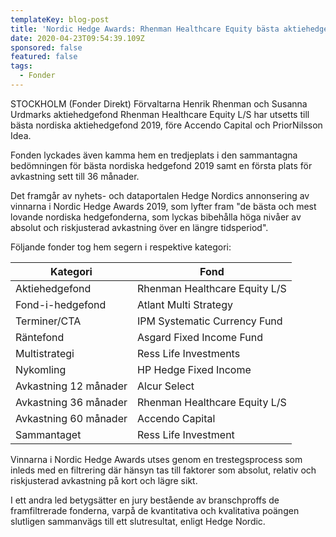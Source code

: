 ```yaml
---
templateKey: blog-post
title: 'Nordic Hedge Awards: Rhenman Healthcare Equity bästa aktiehedgefond 2019'
date: 2020-04-23T09:54:39.109Z
sponsored: false
featured: false
tags:
  - Fonder
---
```

STOCKHOLM (Fonder Direkt) Förvaltarna Henrik Rhenman och Susanna Urdmarks aktiehedgefond Rhenman Healthcare Equity L/S har utsetts till bästa nordiska aktiehedgefond 2019, före Accendo Capital och PriorNilsson Idea.

Fonden lyckades även kamma hem en tredjeplats i den sammantagna bedömningen för bästa nordiska hedgefond 2019 samt en första plats för avkastning sett till 36 månader.

Det framgår av nyhets- och dataportalen Hedge Nordics annonsering av vinnarna i Nordic Hedge Awards 2019, som lyfter fram "de bästa och mest lovande nordiska hedgefonderna, som lyckas bibehålla höga nivåer av absolut och riskjusterad avkastning över en längre tidsperiod".

Följande fonder tog hem segern i respektive kategori:

<!--StartFragment-->

| **Kategori**          | **Fond**                      |
| --------------------- | ----------------------------- |
| Aktiehedgefond        | Rhenman Healthcare Equity L/S |
| Fond-i-hedgefond      | Atlant Multi Strategy         |
| Terminer/CTA          | IPM Systematic Currency Fund  |
| Räntefond             | Asgard Fixed Income Fund      |
| Multistrategi         | Ress Life Investments         |
| Nykomling             | HP Hedge Fixed Income         |
| Avkastning 12 månader | Alcur Select                  |
| Avkastning 36 månader | Rhenman Healthcare Equity L/S |
| Avkastning 60 månader | Accendo Capital               |
| Sammantaget           | Ress Life Investment          |

<!--EndFragment-->
Vinnarna i Nordic Hedge Awards utses genom en trestegsprocess som inleds med en filtrering där hänsyn tas till faktorer som absolut, relativ och riskjusterad avkastning på kort och lägre sikt.

I ett andra led betygsätter en jury bestående av branschproffs de framfiltrerade fonderna, varpå de kvantitativa och kvalitativa poängen slutligen sammanvägs till ett slutresultat, enligt Hedge Nordic.
